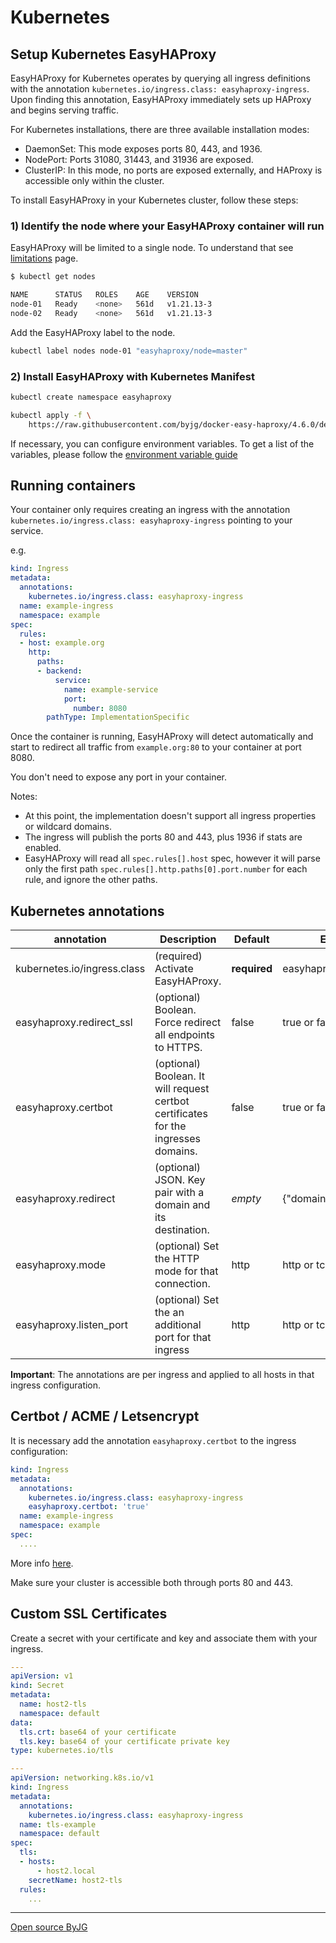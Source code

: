 # Kubernetes

## Setup Kubernetes EasyHAProxy

EasyHAProxy for Kubernetes operates by querying all ingress definitions with the annotation 
`kubernetes.io/ingress.class: easyhaproxy-ingress`. Upon finding this annotation, 
EasyHAProxy immediately sets up HAProxy and begins serving traffic.

For Kubernetes installations, there are three available installation modes:
- DaemonSet: This mode exposes ports 80, 443, and 1936.
- NodePort: Ports 31080, 31443, and 31936 are exposed.
- ClusterIP: In this mode, no ports are exposed externally, and HAProxy is accessible only 
  within the cluster.

To install EasyHAProxy in your Kubernetes cluster, follow these steps:


### 1) Identify the node where your EasyHAProxy container will run

EasyHAProxy will be limited to a single node. To understand that see [limitations](limitations.md) page.

```bash
$ kubectl get nodes

NAME      STATUS   ROLES    AGE    VERSION
node-01   Ready    <none>   561d   v1.21.13-3
node-02   Ready    <none>   561d   v1.21.13-3
```

Add the EasyHAProxy label to the node.

```bash
kubectl label nodes node-01 "easyhaproxy/node=master"
```

### 2) Install EasyHAProxy with Kubernetes Manifest

```bash
kubectl create namespace easyhaproxy

kubectl apply -f \
    https://raw.githubusercontent.com/byjg/docker-easy-haproxy/4.6.0/deploy/kubernetes/easyhaproxy-daemonset.yml
```

If necessary, you can configure environment variables. To get a list of the variables, please follow the [environment variable guide](environment-variable.md)

## Running containers

Your container only requires creating an ingress with the annotation `kubernetes.io/ingress.class: easyhaproxy-ingress` pointing to your service.

e.g.

```yaml
kind: Ingress
metadata:
  annotations:
    kubernetes.io/ingress.class: easyhaproxy-ingress
  name: example-ingress
  namespace: example
spec:
  rules:
  - host: example.org
    http:
      paths:
      - backend:
          service:
            name: example-service
            port:
              number: 8080
        pathType: ImplementationSpecific
```

Once the container is running, EasyHAProxy will detect automatically and start to redirect all traffic from `example.org:80` to your container at port 8080.

You don't need to expose any port in your container.

Notes:

- At this point, the implementation doesn't support all ingress properties or wildcard domains.
- The ingress will publish the ports 80 and 443, plus 1936 if stats are enabled.
- EasyHAProxy will read all `spec.rules[].host` spec, however it will parse only the first path `spec.rules[].http.paths[0].port.number` for each rule, and ignore the other paths.

## Kubernetes annotations

| annotation                       | Description                                                                         | Default      | Example                    |
|----------------------------------|-------------------------------------------------------------------------------------|--------------|----------------------------|
| kubernetes.io/ingress.class      | (required) Activate EasyHAProxy.                                                    | **required** | easyhaproxy-ingress        |
| easyhaproxy.redirect_ssl         | (optional) Boolean. Force redirect all endpoints to HTTPS.                          | false        | true or false              |
| easyhaproxy.certbot              | (optional) Boolean. It will request certbot certificates for the ingresses domains. | false        | true or false              |
| easyhaproxy.redirect             | (optional) JSON. Key pair with a domain and its destination.                        | *empty*      | \{"domain":"redirect_url"} |
| easyhaproxy.mode                 | (optional) Set the HTTP mode for that connection.                                   | http         | http or tcp                |
| easyhaproxy.listen_port          | (optional) Set the an additional port for that ingress                              | http         | http or tcp                |

**Important**: The annotations are per ingress and applied to all hosts in that ingress configuration.

## Certbot / ACME / Letsencrypt

It is necessary add the annotation `easyhaproxy.certbot` to the ingress configuration:

```yaml
kind: Ingress
metadata:
  annotations:
    kubernetes.io/ingress.class: easyhaproxy-ingress
    easyhaproxy.certbot: 'true'
  name: example-ingress
  namespace: example
spec:
  ....
```

More info [here](acme.md).

Make sure your cluster is accessible both through ports 80 and 443. 

## Custom SSL Certificates

Create a secret with your certificate and key and associate them with your ingress.

```yaml
---
apiVersion: v1
kind: Secret
metadata:
  name: host2-tls
  namespace: default
data:
  tls.crt: base64 of your certificate
  tls.key: base64 of your certificate private key
type: kubernetes.io/tls

---
apiVersion: networking.k8s.io/v1
kind: Ingress
metadata:
  annotations:
    kubernetes.io/ingress.class: easyhaproxy-ingress
  name: tls-example
  namespace: default
spec:
  tls:
  - hosts:
      - host2.local
    secretName: host2-tls
  rules:
    ...
```

----
[Open source ByJG](http://opensource.byjg.com)